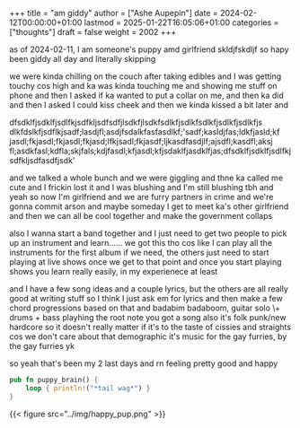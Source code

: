 +++
title = "am giddy"
author = ["Ashe Aupepin"]
date = 2024-02-12T00:00:00+01:00
lastmod = 2025-01-22T16:05:06+01:00
categories = ["thoughts"]
draft = false
weight = 2002
+++

as of 2024-02-11, I am someone's puppy amd girlfriend skldjfskdljf
so hapy been giddy all day and literally skipping

<!--more-->

we were kinda chilling on the couch after taking edibles and I was getting
touchy cos high and ka was kinda touching me and showing me stuff on phone
and then I asked if ka wanted to put a collar on me, and then ka did and
then I asked I could kiss cheek and then we kinda kissed a bit later
and

dfsdklfjsdklfjsdlfkjsdfkljsdfsdfjlsdkfjlsdkfsdlkfjsdlkfsdlkfjsdlkfjsdlkfjs dlkfdslkfjsdflkjsadf;lasdjfl;asdjfsdalkfasfasdlkf;'sadf;kasldjfas;ldkfjasld;kf jasdl;fkjasdl;fkjasdl;fkjasd;lfkjsadl;fkjasdf;ljkasdfasdjlf;ajsdfl;kasdfl;aksj fl;asdkfasl;kdfla;skjfals;kdjfasdl;kfjasdl;kfjsdaklfjasdklfjas;dfsdklfjsdklfjsdlfkjsdfkljsdfasdfjsdk'

and we talked a whole bunch and we were giggling and thne ka called me cute and
I frickin lost it and I was blushing and I'm still blushing tbh and yeah
so now I'm girlfriend and we are furry partners in crime and we're gonna
commit arson and maybe someday I get to meet ka's other girlfriend and then
we can all be cool together and make the government collaps

also I wanna start a band together and I just need to get two people
to pick up an instrument and learn......
we got this tho cos like I can play all the instruments for the first
album if we need, the others just need to start playing at live shows
once we get to that point and once you start playing shows you learn
really easily, in my experienece at least

and I have a few song ideas and a couple lyrics, but the others are all
really good at writing stuff so I think I just ask em for lyrics and then
make a few chord progressions based on that and badabim badaboom, guitar solo
\\+ drums + bass playhing the root note you got a song
also it's folk punk/new hardcore so it doesn't really matter if it's to the
taste of cissies and straights cos we don't care about that demographic
it's music for the gay furries, by the gay furries yk

so yeah that's been my 2 last days and rn feeling pretty good and happy

```rust
pub fn puppy_brain() {
    loop { println!("*tail wag*") }
}
```

{{< figure src="../img/happy_pup.png" >}}

